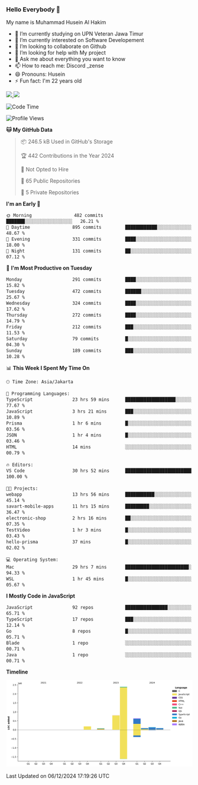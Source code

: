 ### Hello Everybody 👋

My name is Muhammad Husein Al Hakim

- 🔭 I’m currently studying on UPN Veteran Jawa Timur
- 🌱 I’m currently interested on Software Developement
- 👯 I’m looking to collaborate on Github
- 🤔 I’m looking for help with My project
- 💬 Ask me about everything you want to know
- 📫 How to reach me: Discord _zense
- 😄 Pronouns: Husein
- ⚡ Fun fact: I'm 22 years old

<p align="left">
<a href="https://github.com/huseinhq">
  <img height="180em" src="https://github-readme-stats-eight-theta.vercel.app/api?username=huseinhq&show_icons=true&theme=algolia&include_all_commits=true&count_private=true"/>
  <img height="180em" src="https://github-readme-stats-eight-theta.vercel.app/api/top-langs/?username=huseinhq&layout=compact&langs_count=8&theme=algolia"/>
</a>
</p>

<!--START_SECTION:waka-->
![Code Time](http://img.shields.io/badge/Code%20Time-1%2C669%20hrs%2056%20mins-blue)

![Profile Views](http://img.shields.io/badge/Profile%20Views-0-blue)

**🐱 My GitHub Data** 

> 📦 246.5 kB Used in GitHub's Storage 
 > 
> 🏆 442 Contributions in the Year 2024
 > 
> 🚫 Not Opted to Hire
 > 
> 📜 65 Public Repositories 
 > 
> 🔑 5 Private Repositories 
 > 
**I'm an Early 🐤** 

```text
🌞 Morning                482 commits         ███████░░░░░░░░░░░░░░░░░░   26.21 % 
🌆 Daytime                895 commits         ████████████░░░░░░░░░░░░░   48.67 % 
🌃 Evening                331 commits         ████░░░░░░░░░░░░░░░░░░░░░   18.00 % 
🌙 Night                  131 commits         ██░░░░░░░░░░░░░░░░░░░░░░░   07.12 % 
```
📅 **I'm Most Productive on Tuesday** 

```text
Monday                   291 commits         ████░░░░░░░░░░░░░░░░░░░░░   15.82 % 
Tuesday                  472 commits         ██████░░░░░░░░░░░░░░░░░░░   25.67 % 
Wednesday                324 commits         ████░░░░░░░░░░░░░░░░░░░░░   17.62 % 
Thursday                 272 commits         ████░░░░░░░░░░░░░░░░░░░░░   14.79 % 
Friday                   212 commits         ███░░░░░░░░░░░░░░░░░░░░░░   11.53 % 
Saturday                 79 commits          █░░░░░░░░░░░░░░░░░░░░░░░░   04.30 % 
Sunday                   189 commits         ███░░░░░░░░░░░░░░░░░░░░░░   10.28 % 
```


📊 **This Week I Spent My Time On** 

```text
🕑︎ Time Zone: Asia/Jakarta

💬 Programming Languages: 
TypeScript               23 hrs 59 mins      ███████████████████░░░░░░   77.67 % 
JavaScript               3 hrs 21 mins       ███░░░░░░░░░░░░░░░░░░░░░░   10.89 % 
Prisma                   1 hr 6 mins         █░░░░░░░░░░░░░░░░░░░░░░░░   03.56 % 
JSON                     1 hr 4 mins         █░░░░░░░░░░░░░░░░░░░░░░░░   03.46 % 
HTML                     14 mins             ░░░░░░░░░░░░░░░░░░░░░░░░░   00.79 % 

🔥 Editors: 
VS Code                  30 hrs 52 mins      █████████████████████████   100.00 % 

🐱‍💻 Projects: 
webapp                   13 hrs 56 mins      ███████████░░░░░░░░░░░░░░   45.14 % 
savart-mobile-apps       11 hrs 15 mins      █████████░░░░░░░░░░░░░░░░   36.47 % 
electronic-shop          2 hrs 16 mins       ██░░░░░░░░░░░░░░░░░░░░░░░   07.35 % 
TestVideo                1 hr 3 mins         █░░░░░░░░░░░░░░░░░░░░░░░░   03.43 % 
hello-prisma             37 mins             █░░░░░░░░░░░░░░░░░░░░░░░░   02.02 % 

💻 Operating System: 
Mac                      29 hrs 7 mins       ████████████████████████░   94.33 % 
WSL                      1 hr 45 mins        █░░░░░░░░░░░░░░░░░░░░░░░░   05.67 % 
```

**I Mostly Code in JavaScript** 

```text
JavaScript               92 repos            ████████████████░░░░░░░░░   65.71 % 
TypeScript               17 repos            ███░░░░░░░░░░░░░░░░░░░░░░   12.14 % 
Go                       8 repos             █░░░░░░░░░░░░░░░░░░░░░░░░   05.71 % 
Blade                    1 repo              ░░░░░░░░░░░░░░░░░░░░░░░░░   00.71 % 
Java                     1 repo              ░░░░░░░░░░░░░░░░░░░░░░░░░   00.71 % 
```



**Timeline**

![Lines of Code chart](https://raw.githubusercontent.com/HuseinHQ/HuseinHQ/main/assets/bar_graph.png)


 Last Updated on 06/12/2024 17:19:26 UTC
<!--END_SECTION:waka-->
